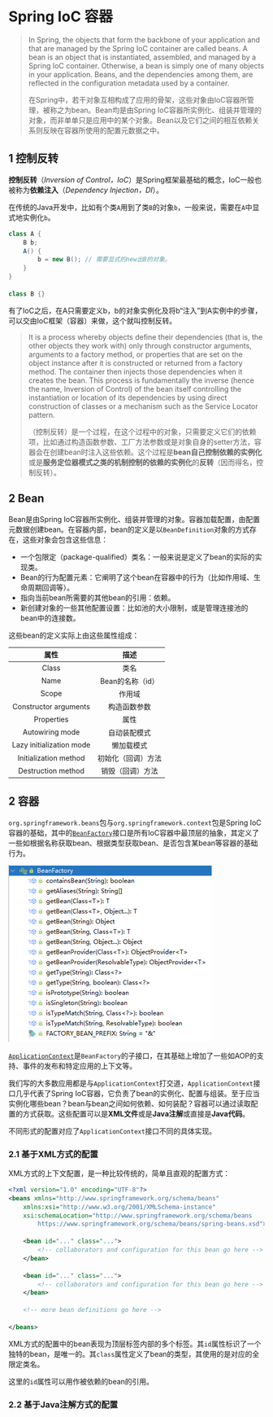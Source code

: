 # Spring IoC 容器

> In Spring, the objects that form the backbone of your application and that are managed by the Spring IoC container are called beans. A bean is an object that is instantiated, assembled, and managed by a Spring IoC container. Otherwise, a bean is simply one of many objects in your application. Beans, and the dependencies among them, are reflected in the configuration metadata used by a container.
>
> 在Spring中，若干对象互相构成了应用的骨架，这些对象由IoC容器所管理，被称之为bean。Bean均是由Spring IoC容器所实例化、组装并管理的对象，而非单单只是应用中的某个对象。Bean以及它们之间的相互依赖关系则反映在容器所使用的配置元数据之中。

## 1 控制反转

**控制反转**（*Inversion of Control，IoC*）是Spring框架最基础的概念，IoC一般也被称为**依赖注入**（*Dependency Injection，DI*）。

在传统的Java开发中，比如有个类`A`用到了类`B`的对象`b`，一般来说，需要在`A`中显式地实例化`b`。

```java
class A {
    B b;
    A() {
        b = new B(); // 需要显式的new出B的对象。
    }
}

class B {}
```

有了IoC之后，在A只需要定义b，b的对象实例化及将b“注入”到A实例中的步骤，可以交由IoC框架（容器）来做，这个就叫控制反转。

>  It is a process whereby objects define their dependencies (that is, the other objects they work with) only through constructor arguments, arguments to a factory method, or properties that are set on the object instance after it is constructed or returned from a factory method. The container then injects those dependencies when it creates the bean. This process is fundamentally the inverse (hence the name, Inversion of Control) of the bean itself controlling the instantiation or location of its dependencies by using direct construction of classes or a mechanism such as the Service Locator pattern.
>
> （控制反转）是一个过程，在这个过程中的对象，只需要定义它们的依赖项，比如通过构造函数参数、工厂方法参数或是对象自身的setter方法，容器会在创建bean时注入这些依赖。这个过程是**bean自己控制依赖的实例化**或是**服务定位器模式之类的机制控制的依赖的实例化**的**反转**（因而得名，控制反转）。

## 2 Bean

Bean是由Spring IoC容器所实例化、组装并管理的对象。容器加载配置，由配置元数据创建bean。在容器内部，bean的定义是以`BeanDefinition`对象的方式存在，这些对象会包含这些信息：

- 一个包限定（package-qualified）类名：一般来说是定义了bean的实际的实现类。
- Bean的行为配置元素：它阐明了这个bean在容器中的行为（比如作用域、生命周期回调等）。
- 指向当前bean所需要的其他bean的引用：依赖。
- 新创建对象的一些其他配置设置：比如池的大小限制，或是管理连接池的bean中的连接数。

这些bean的定义实际上由这些属性组成：

|           属性           |        描述        |
| :----------------------: | :----------------: |
|          Class           |        类名        |
|           Name           |  Bean的名称（id）  |
|          Scope           |       作用域       |
|  Constructor arguments   |    构造函数参数    |
|        Properties        |        属性        |
|     Autowiring mode      |    自动装配模式    |
| Lazy initialization mode |     懒加载模式     |
|  Initialization method   | 初始化（回调）方法 |
|    Destruction method    |  销毁（回调）方法  |



## 2 容器

`org.springframework.beans`包与`org.springframework.context`包是Spring IoC容器的基础，其中的[`BeanFactory`](https://docs.spring.io/spring-framework/docs/5.3.14/javadoc-api/org/springframework/beans/factory/BeanFactory.html)接口是所有IoC容器中最顶层的抽象，其定义了一些如根据名称获取bean、根据类型获取bean、是否包含某bean等容器的基础行为。

![image-20211220174347212](assets/image-20211220174347212.png)

[`ApplicationContext`](https://docs.spring.io/spring-framework/docs/5.3.14/javadoc-api/org/springframework/context/ApplicationContext.html)是`BeanFactory`的子接口，在其基础上增加了一些如AOP的支持、事件的发布和特定应用的上下文等。

我们写的大多数应用都是与`ApplicationContext`打交道，`ApplicationContext`接口几乎代表了Spring IoC容器，它负责了bean的实例化、配置与组装。至于应当实例化哪些bean？bean与bean之间如何依赖、如何装配？容器可以通过读取配置的方式获取。这些配置可以是**XML文件**或是**Java注解**或直接是**Java代码**。

不同形式的配置对应了`ApplicationContext`接口不同的具体实现。

### 2.1 基于XML方式的配置

XML方式的上下文配置，是一种比较传统的，简单且直观的配置方式：

```xml
<?xml version="1.0" encoding="UTF-8"?>
<beans xmlns="http://www.springframework.org/schema/beans"
    xmlns:xsi="http://www.w3.org/2001/XMLSchema-instance"
    xsi:schemaLocation="http://www.springframework.org/schema/beans
        https://www.springframework.org/schema/beans/spring-beans.xsd">

    <bean id="..." class="...">  
        <!-- collaborators and configuration for this bean go here -->
    </bean>

    <bean id="..." class="...">
        <!-- collaborators and configuration for this bean go here -->
    </bean>

    <!-- more bean definitions go here -->

</beans>
```

XML方式的配置中的bean表现为<beans/>顶层标签内部的多个<bean/>标签。其`id`属性标识了一个独特的bean，是唯一的。其`class`属性定义了bean的类型，其使用的是对应的全限定类名。

这里的`id`属性可以用作被依赖的bean的引用。

### 2.2 基于Java注解方式的配置

